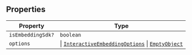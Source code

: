 ## Properties

| Property                                      | Type                                                                                                  |
| --------------------------------------------- | ----------------------------------------------------------------------------------------------------- |
| <a id="isembeddingsdk"></a> `isEmbeddingSdk?` | `boolean`                                                                                             |
| <a id="options"></a> `options`                | \| [`InteractiveEmbeddingOptions`](InteractiveEmbeddingOptions.md) \| [`EmptyObject`](EmptyObject.md) |
